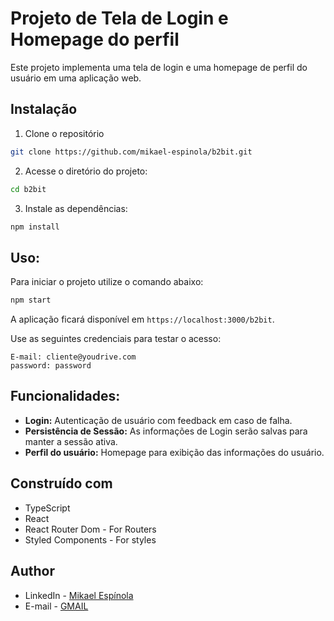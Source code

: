 # Projeto de Tela de Login e Homepage do perfil

Este projeto implementa uma tela de login e uma homepage de perfil do usuário em uma aplicação web.

## Instalação

1. Clone o repositório

```bash
git clone https://github.com/mikael-espinola/b2bit.git
```

2. Acesse o diretório do projeto:

```bash
cd b2bit
```

3. Instale as dependências:

```bash
npm install
```

## Uso:

Para iniciar o projeto utilize o comando abaixo:

```bash
npm start
```

A aplicação ficará disponível em `https://localhost:3000/b2bit`.

Use as seguintes credenciais para testar o acesso:

```
E-mail: cliente@youdrive.com
password: password
```

## Funcionalidades:

- **Login:** Autenticação de usuário com feedback em caso de falha.
- **Persistência de Sessão:** As informações de Login serão salvas para manter a sessão ativa.
- **Perfil do usuário:** Homepage para exibição das informações do usuário.

## Construído com

- TypeScript
- React
- React Router Dom - For Routers
- Styled Components - For styles

## Author

- LinkedIn - [Mikael Espínola](https://www.linkedin.com/in/mikaelespinola)
- E-mail - [GMAIL](mailto:mikaelespinolaa@gmail.com)
